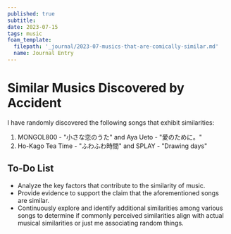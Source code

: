 ```yaml
---
published: true
subtitle:
date: 2023-07-15
tags: music
foam_template:
  filepath: '_journal/2023-07-musics-that-are-comically-similar.md'
  name: Journal Entry
---
```



# Similar Musics Discovered by Accident

I have randomly discovered the following songs that exhibit similarities:

1. MONGOL800 - "小さな恋のうた" and Aya Ueto - "愛のために。"
2. Ho-Kago Tea Time - "ふわふわ時間" and SPLAY - "Drawing days"

## To-Do List

- Analyze the key factors that contribute to the similarity of music.
- Provide evidence to support the claim that the aforementioned songs are similar.
- Continuously explore and identify additional similarities among various songs to determine if commonly perceived similarities align with actual musical similarities or just me associating random things.
